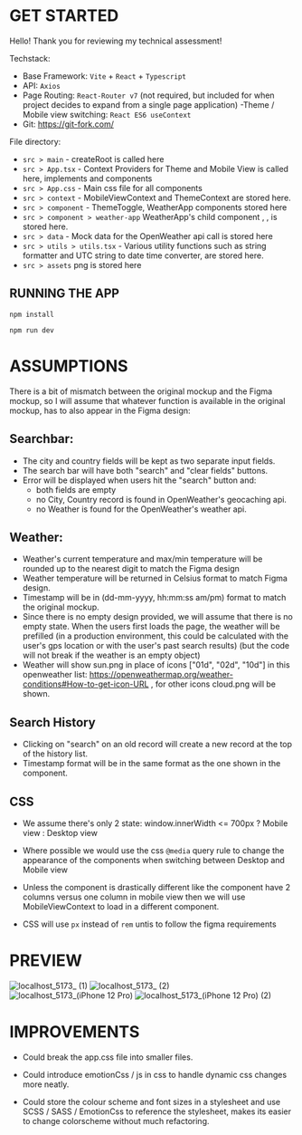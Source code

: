 # GET STARTED 

Hello! Thank you for reviewing my technical assessment! 

Techstack: 

- Base Framework: `Vite` + `React` + `Typescript`
- API: `Axios`
- Page Routing: `React-Router v7` (not required, but included for when project decides to expand from a single page application)
-Theme / Mobile view switching: `React ES6 useContext` 
- Git: https://git-fork.com/

File directory: 

- `src > main` - createRoot is called here
- `src > App.tsx` -  Context Providers for Theme and Mobile View  is called here, implements <ThemeToggle/> and <WeatherApp/> components 
- `src > App.css` - Main css file for all components
- `src > context` -   MobileViewContext and ThemeContext are stored here. 
- `src > component` - ThemeToggle, WeatherApp components stored here
- `src > component > weather-app` WeatherApp's child component <Searchbar/>, <Weather/> , <SearchHistory> is stored here. 
- `src > data` - Mock data for the OpenWeather api call is stored here
- `src > utils > utils.tsx` - Various utility functions such as string formatter and UTC string to date time converter, are stored here.   
- `src > assets` png is stored here 

## RUNNING THE APP 

`npm install`

`npm run dev`

# ASSUMPTIONS 

There is a bit of mismatch between the original mockup and the Figma mockup, so I will assume that whatever function is available in the original mockup, has to also appear in the Figma design:

## Searchbar: 

- The city and country fields will be kept as two separate input fields.
- The search bar will have both "search" and "clear fields" buttons.
- Error will be displayed when users hit the "search" button and:
  - both fields are empty 
  - no City, Country record is found in OpenWeather's geocaching api.
  - no Weather is found for the OpenWeather's weather api. 

## Weather:

- Weather's current temperature and max/min temperature will be rounded up to the nearest digit to match the Figma design
- Weather temperature will be returned in Celsius format to match Figma design.
- Timestamp will be in (dd-mm-yyyy, hh:mm:ss am/pm) format to match the original mockup. 
- Since there is no empty design provided, we will assume that there is no empty state. 
  When the users first loads the page, the weather will be prefilled (in a production environment, this could be calculated with the user's gps location or with the user's past search results)
  (but the code will not break if the weather is an empty object)
- Weather will show sun.png in place of icons ["01d", "02d", "10d"] in this openweather list: https://openweathermap.org/weather-conditions#How-to-get-icon-URL , for other icons cloud.png will be shown. 

## Search History

- Clicking on "search" on an old record will create a new record at the top of the history list.
- Timestamp format will be in the same format as the one shown in the <Weather/> component. 

## CSS 

- We assume there's only 2 state: 
  window.innerWidth <= 700px ? Mobile view : Desktop view

- Where possible we would use the css `@media` query rule to change the appearance of the components when switching between Desktop and Mobile view 

- Unless the component is drastically different like the <Weather/> component have 2 columns versus one column in mobile view then we will use MobileViewContext to load in a different component. 

- CSS will use `px` instead of `rem` untis to follow the figma requirements 

# PREVIEW

![localhost_5173_ (1)](https://github.com/user-attachments/assets/593d87f3-6ba3-417a-ae94-6dfbd474da72)
![localhost_5173_ (2)](https://github.com/user-attachments/assets/01588a62-6503-4a90-b13d-731581404bbf)
![localhost_5173_(iPhone 12 Pro)](https://github.com/user-attachments/assets/00863316-6186-4fbe-a5fc-346d71428ce7)
![localhost_5173_(iPhone 12 Pro) (2)](https://github.com/user-attachments/assets/33f5af91-f64d-4751-9c13-3550223160f1)

# IMPROVEMENTS

- Could break the app.css file into smaller files. 

- Could introduce emotionCss / js in css to handle dynamic css changes more neatly.

- Could store the colour scheme and font sizes in a stylesheet and use SCSS / SASS / EmotionCss to reference the stylesheet, makes its easier to change colorscheme without much refactoring. 
